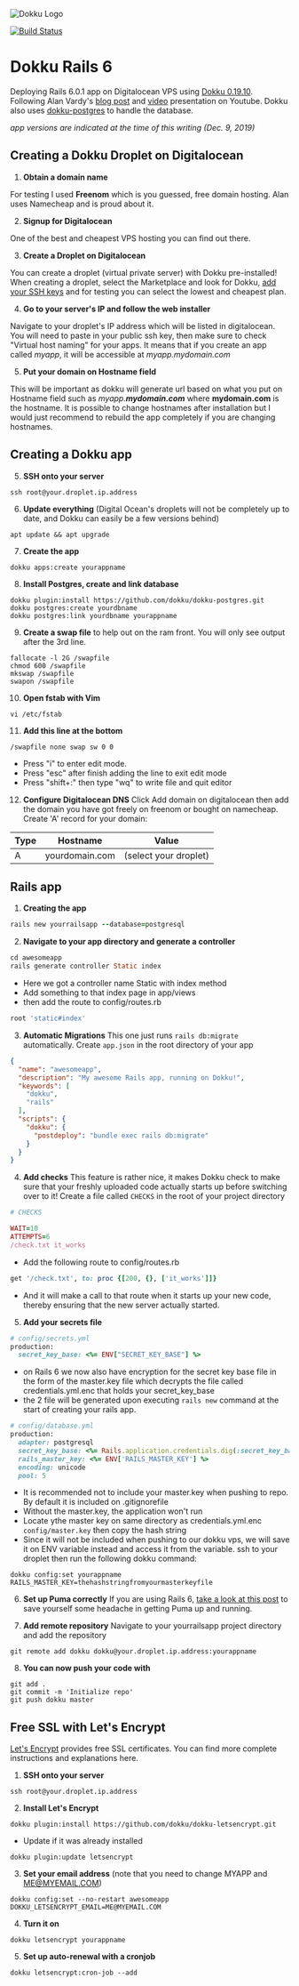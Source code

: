 ![Dokku Logo](assets/dokku.png)

[![Build Status](https://img.shields.io/circleci/project/github/dokku/dokku.svg?style=flat-square "Build Status")](https://circleci.com/gh/lnfel/workflows/dokku-rails6)

# Dokku Rails 6

Deploying Rails 6.0.1 app on Digitalocean VPS using [Dokku 0.19.10](http://dokku.viewdocs.io/dokku/). Following Alan Vardy's [blog post](https://alanvardy.com/posts/6) and [video](https://www.youtube.com/watch?v=xJsJ4paVVA8&lc=) presentation on Youtube. Dokku also uses [dokku-postgres](https://github.com/dokku/dokku-postgres) to handle the database.

_app versions are indicated at the time of this writing (Dec. 9, 2019)_

## Creating a Dokku Droplet on Digitalocean

1. **Obtain a domain name**

For testing I used **Freenom** which is you guessed, free domain hosting. Alan uses Namecheap and is proud about it.

2. **Signup for Digitalocean**

One of the best and cheapest VPS hosting you can find out there.

3. **Create a Droplet on Digitalocean**

You can create a droplet (virtual private server) with Dokku pre-installed! When creating a droplet, select the Marketplace and look for Dokku, [add your SSH keys](https://timleland.com/copy-ssh-key-to-clipboard/) and for testing you can select the lowest and cheapest plan.

4. **Go to your server's IP and follow the web installer**

Navigate to your droplet's IP address which will be listed in digitalocean. You will need to paste in your public ssh key, then make sure to check "Virtual host naming" for your apps. It means that if you create an app called _myapp_, it will be accessible at _myapp.mydomain.com_

5. **Put your domain on Hostname field**

This will be important as dokku will generate url based on what you put on Hostname field such as _myapp.**mydomain.com**_ where **mydomain.com** is the hostname. It is possible to change hostnames after installation but I would just recommend to rebuild the app completely if you are changing hostnames.

## Creating a Dokku app

5. **SSH onto your server**

```console
ssh root@your.droplet.ip.address
```

6. **Update everything** (Digital Ocean's droplets will not be completely up to date, and Dokku can easily be a few versions behind)

```console
apt update && apt upgrade
```

7. **Create the app**

```console
dokku apps:create yourappname
```

8. **Install Postgres, create and link database**

```console
dokku plugin:install https://github.com/dokku/dokku-postgres.git
dokku postgres:create yourdbname
dokku postgres:link yourdbname yourappname
```

9. **Create a swap file** to help out on the ram front. You will only see output after the 3rd line.

```console
fallocate -l 2G /swapfile
chmod 600 /swapfile
mkswap /swapfile
swapon /swapfile
```

10. **Open fstab with Vim**

```console
vi /etc/fstab
```

11. **Add this line at the bottom**

```console
/swapfile none swap sw 0 0
```

* Press "i" to enter edit mode.
* Press "esc" after finish adding the line to exit edit mode
* Press "shift+:" then type "wq" to write file and quit editor

12. **Configure Digitalocean DNS**
Click Add domain on digitalocean then add the domain you have got freely on freenom or bought on namecheap.
Create 'A' record for your domain:

Type | Hostname | Value
---- | -------- | -----
A | yourdomain.com | (select your droplet)

## Rails app

1. **Creating the app**

```ruby
rails new yourrailsapp --database=postgresql
```

2. **Navigate to your app directory and generate a controller**

```ruby
cd awesomeapp
rails generate controller Static index
```

* Here we got a controller name Static with index method
* Add something to that index page in app/views
* then add the route to config/routes.rb

```ruby
root 'static#index'
```

3. **Automatic Migrations**
This one just runs `rails db:migrate` automatically.
Create `app.json` in the root directory of your app

```json
{
  "name": "awesomeapp",
  "description": "My awesome Rails app, running on Dokku!",
  "keywords": [
    "dokku",
    "rails"
  ],
  "scripts": {
    "dokku": {
      "postdeploy": "bundle exec rails db:migrate"
    }
  }
}
```

4. **Add checks**
This feature is rather nice, it makes Dokku check to make sure that your freshly uploaded code actually starts up before switching over to it!
Create a file called `CHECKS` in the root of your project directory

```ruby
# CHECKS

WAIT=10  
ATTEMPTS=6  
/check.txt it_works
```

* Add the following route to config/routes.rb

```ruby
get '/check.txt', to: proc {[200, {}, ['it_works']]}
```

* And it will make a call to that route when it starts up your new code, thereby ensuring that the new server actually started.

5. **Add your secrets file**

```ruby
# config/secrets.yml
production:
  secret_key_base: <%= ENV["SECRET_KEY_BASE"] %>
```

* on Rails 6 we now also have encryption for the secret key base file in the form of the master.key file which decrypts the file called credentials.yml.enc that holds your secret_key_base
* the 2 file will be generated upon executing `rails new` command at the start of creating your rails app.

```ruby
# config/database.yml
production:
  adapter: postgresql
  secret_key_base: <%= Rails.application.credentials.dig(:secret_key_base) %>
  rails_master_key: <%= ENV['RAILS_MASTER_KEY'] %>
  encoding: unicode
  pool: 5 
```

* It is recommended not to include your master.key when pushing to repo. By default it is included on .gitignorefile
* Without the master.key, the application won't run
* Locate ythe master key on same directory as credentials.yml.enc `config/master.key` then copy the hash string
* Since it will not be included when pushing to our dokku vps, we will save it on ENV variable instead and access it from the variable. ssh to your droplet then run the following dokku command:

```console
dokku config:set yourappname RAILS_MASTER_KEY=thehashstringfromyourmasterkeyfile
```

6. **Set up Puma correctly**
If you are using Rails 6, [take a look at this post](https://www.alanvardy.com/posts/38) to save yourself some headache in getting Puma up and running.

7. **Add remote repository**
Navigate to your yourrailsapp project directory and add the repository

```git
git remote add dokku dokku@your.droplet.ip.address:yourappname
```

8. **You can now push your code with**

```git
git add .
git commit -m 'Initialize repo'
git push dokku master
```

## Free SSL with Let's Encrypt

[Let's Encrypt](https://letsencrypt.org/) provides free SSL certificates. You can find more complete instructions and explanations here.

1. **SSH onto your server**

```console
ssh root@your.droplet.ip.address
```

2. **Install Let's Encrypt**

```console
dokku plugin:install https://github.com/dokku/dokku-letsencrypt.git
```

* Update if it was already installed

```console
dokku plugin:update letsencrypt
```

3. **Set your email address** (note that you need to change MYAPP and ME@MYEMAIL.COM)

```console
dokku config:set --no-restart awesomeapp DOKKU_LETSENCRYPT_EMAIL=ME@MYEMAIL.COM
```

4. **Turn it on**

```console
dokku letsencrypt yourappname
```

5. **Set up auto-renewal with a cronjob**

```console
dokku letsencrypt:cron-job --add
```